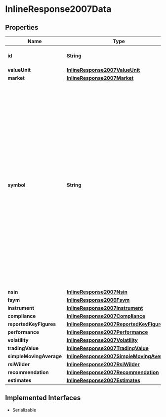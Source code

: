 

# InlineResponse2007Data


## Properties

Name | Type | Description | Notes
------------ | ------------- | ------------- | -------------
**id** | **String** | Identifier of the notation. |  [optional]
**valueUnit** | [**InlineResponse2007ValueUnit**](InlineResponse2007ValueUnit.md) |  |  [optional]
**market** | [**InlineResponse2007Market**](InlineResponse2007Market.md) |  |  [optional]
**symbol** | **String** | The symbol of the notation. It is a market-specific code to identify the notation. Which characters can be part of a symbol depends on the market. If a market does not define a proprietary symbol, but uses a different identifier (for example, the ISIN or the WKN) to identify instruments, no symbol will be set for the notations of that market. |  [optional]
**nsin** | [**InlineResponse2007Nsin**](InlineResponse2007Nsin.md) |  |  [optional]
**fsym** | [**InlineResponse2006Fsym**](InlineResponse2006Fsym.md) |  |  [optional]
**instrument** | [**InlineResponse2007Instrument**](InlineResponse2007Instrument.md) |  |  [optional]
**compliance** | [**InlineResponse2007Compliance**](InlineResponse2007Compliance.md) |  |  [optional]
**reportedKeyFigures** | [**InlineResponse2007ReportedKeyFigures**](InlineResponse2007ReportedKeyFigures.md) |  |  [optional]
**performance** | [**InlineResponse2007Performance**](InlineResponse2007Performance.md) |  |  [optional]
**volatility** | [**InlineResponse2007Volatility**](InlineResponse2007Volatility.md) |  |  [optional]
**tradingValue** | [**InlineResponse2007TradingValue**](InlineResponse2007TradingValue.md) |  |  [optional]
**simpleMovingAverage** | [**InlineResponse2007SimpleMovingAverage**](InlineResponse2007SimpleMovingAverage.md) |  |  [optional]
**rsiWilder** | [**InlineResponse2007RsiWilder**](InlineResponse2007RsiWilder.md) |  |  [optional]
**recommendation** | [**InlineResponse2007Recommendation**](InlineResponse2007Recommendation.md) |  |  [optional]
**estimates** | [**InlineResponse2007Estimates**](InlineResponse2007Estimates.md) |  |  [optional]


## Implemented Interfaces

* Serializable


